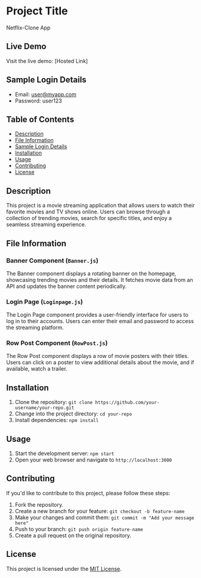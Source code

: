 # Project Title

Netflix-Clone App

## Live Demo

Visit the live demo: [Hosted Link]

## Sample Login Details

- Email: user@myapp.com
- Password: user123

## Table of Contents
- [Description](#description)
- [File Information](#file-information)
- [Sample Login Details](#sample-login-details)
- [Installation](#installation)
- [Usage](#usage)
- [Contributing](#contributing)
- [License](#license)

## Description

This project is a movie streaming application that allows users to watch their favorite movies and TV shows online. Users can browse through a collection of trending movies, search for specific titles, and enjoy a seamless streaming experience.

## File Information

### Banner Component (`Banner.js`)

The Banner component displays a rotating banner on the homepage, showcasing trending movies and their details. It fetches movie data from an API and updates the banner content periodically.

### Login Page (`Loginpage.js`)

The Login Page component provides a user-friendly interface for users to log in to their accounts. Users can enter their email and password to access the streaming platform.

### Row Post Component (`RowPost.js`)

The Row Post component displays a row of movie posters with their titles. Users can click on a poster to view additional details about the movie, and if available, watch a trailer.

## Installation

1. Clone the repository: `git clone https://github.com/your-username/your-repo.git`
2. Change into the project directory: `cd your-repo`
3. Install dependencies: `npm install`

## Usage

1. Start the development server: `npm start`
2. Open your web browser and navigate to `http://localhost:3000`

## Contributing

If you'd like to contribute to this project, please follow these steps:
1. Fork the repository.
2. Create a new branch for your feature: `git checkout -b feature-name`
3. Make your changes and commit them: `git commit -m "Add your message here"`
4. Push to your branch: `git push origin feature-name`
5. Create a pull request on the original repository.

## License

This project is licensed under the [MIT License](LICENSE).
